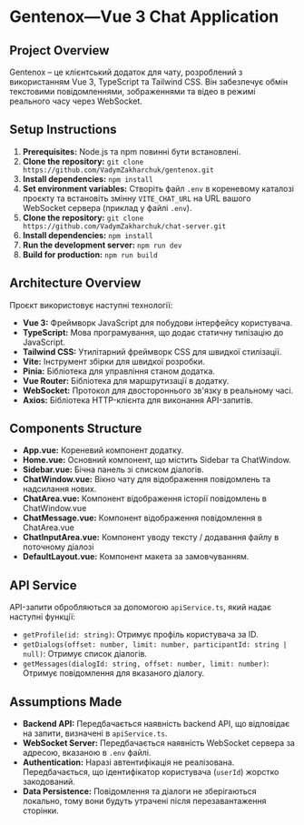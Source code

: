 # Gentenox—Vue 3 Chat Application

## Project Overview

Gentenox – це клієнтський додаток для чату, розроблений з використанням Vue 3, TypeScript та Tailwind CSS. Він забезпечує обмін текстовими повідомленнями, зображеннями та відео в режимі реального часу через WebSocket.

## Setup Instructions

1. **Prerequisites:** Node.js та npm повинні бути встановлені.
2. **Clone the repository:** `git clone https://github.com/VadymZakharchuk/gentenox.git`
3. **Install dependencies:** `npm install`
4. **Set environment variables:** Створіть файл `.env` в кореневому каталозі проєкту та встановіть змінну `VITE_CHAT_URL` на URL вашого WebSocket сервера (приклад у файлі `.env`).
5. **Clone the repository:** `git clone https://github.com/VadymZakharchuk/chat-server.git`
6. **Install dependencies:** `npm install`
7. **Run the development server:** `npm run dev`
8. **Build for production:** `npm run build`

## Architecture Overview

Проєкт використовує наступні технології:

* **Vue 3:** Фреймворк JavaScript для побудови інтерфейсу користувача.
* **TypeScript:** Мова програмування, що додає статичну типізацію до JavaScript.
* **Tailwind CSS:** Утилітарний фреймворк CSS для швидкої стилізації.
* **Vite:** Інструмент збірки для швидкої розробки.
* **Pinia:** Бібліотека для управління станом додатка.
* **Vue Router:** Бібліотека для маршрутизації в додатку.
* **WebSocket:** Протокол для двостороннього зв'язку в реальному часі.
* **Axios:** Бібліотека HTTP-клієнта для виконання API-запитів.

## Components Structure

* **App.vue:** Кореневий компонент додатку.
* **Home.vue:** Основний компонент, що містить Sidebar та ChatWindow.
* **Sidebar.vue:** Бічна панель зі списком діалогів.
* **ChatWindow.vue:** Вікно чату для відображення повідомлень та надсилання нових.
* **ChatArea.vue:** Компонент відображення історії повідомлень в ChatWindow.vue
* **ChatMessage.vue:** Компонент відображення повідомлення в ChatArea.vue
* **ChatInputArea.vue:** Компонент уводу тексту / додавання файлу в поточному діалозі
* **DefaultLayout.vue:** Компонент макета за замовчуванням.

## API Service

API-запити обробляються за допомогою `apiService.ts`, який надає наступні функції:

* `getProfile(id: string)`: Отримує профіль користувача за ID.
* `getDialogs(offset: number, limit: number, participantId: string | null)`: Отримує список діалогів.
* `getMessages(dialogId: string, offset: number, limit: number)`: Отримує повідомлення для вказаного діалогу.

## Assumptions Made

* **Backend API:** Передбачається наявність backend API, що відповідає на запити, визначені в `apiService.ts`.
* **WebSocket Server:** Передбачається наявність WebSocket сервера за адресою, вказаною в `.env` файлі.
* **Authentication:** Наразі автентифікація не реалізована. Передбачається, що ідентифікатор користувача (`userId`) жорстко закодований.
* **Data Persistence:** Повідомлення та діалоги не зберігаються локально, тому вони будуть утрачені після перезавантаження сторінки.

